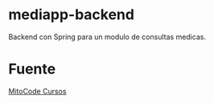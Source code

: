 # mediapp-backend
Backend con Spring para un modulo de consultas medicas.

# Fuente
[MitoCode Cursos](https://mitocode.com/cursos.html)

